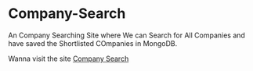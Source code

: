 # Company-Search

An Company Searching Site where We can Search for All Companies and have saved the Shortlisted COmpanies in MongoDB. 

Wanna visit the site [Company Search](https://company-search-sathesh.herokuapp.com/)

